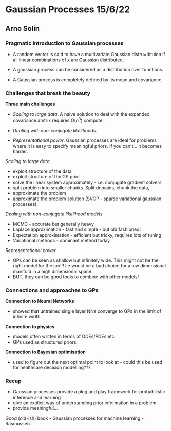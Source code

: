 # Gaussian Processes 15/6/22
## Arno Solin

### Pragmatic introduction to Gaussian processes

* A random vector is said to have a multivariate Gaussian distru=ibtuion if all linear combinations of x are Gaussian distributed. 

* A gaussian process can be considered as a distribution over functions. 

* A Gaussian process is completely defined by its mean and covariance. 

### Challenges that break the beauty 

**Three main challenges**
* *Scaling to large data*. A naive solution to deal with the expanded covariance amtrix requires $O (n^3)$ compute. 

* *Dealing with non-conjugate likelihoods*. 

* *Representational power*. Gaussian processes are ideal for problems where it is easy to specify meaningful priors. If you can't... it becomes harder. 

*Scaling to large data*
* exploit structure of the data 
* exploit structure of the GP prior 
* solve the linear system approximately - i.e. conjugate gradient solvers 
* split problem into smaller chunks. Split domains, chunk the data, ...
* approximate the problem
* approximate the problem solution (SVGP - sparse variational gaussian processes). 

*Dealing with non-conjugate likelihood models*
* MCMC - accurate but generally heavy 
* Laplace approximation - fast and simple - but old fashioned!
* Expectation approximation - efficient but tricky, requires lots of tuning 
* Variational methods - dominant method today

*Representational power*
* GPs can be seen as shallow but infinitely wide. This might not be the right model for the job!!! i.e would be a bad choice for a low dimensional manifold in a high dimensional space. 
* BUT, they can be good tools to combine with other models! 

### Connections and approaches to GPs

**Connection to Neural Networks**
* showed that untrained single layer NNs converge to GPs in the limit of infinite width. 

**Connection to physics**
* models often written in terms of ODEs/PDEs etc
* GPs used as structured priors. 

**Connection to Bayesian optimisation** 
* used to figure out the next optimal point to look at - could this be used for healthcare decision modelling???

### Recap 

* Gaussian processes provide a plug and play framework for probabilistic inference and learning 
* give an explicit way of understanding prior information in a problem 
* provide meaningful... 

Good (old-ish) book - Gaussian processes for machine learning - Rasmussen. 